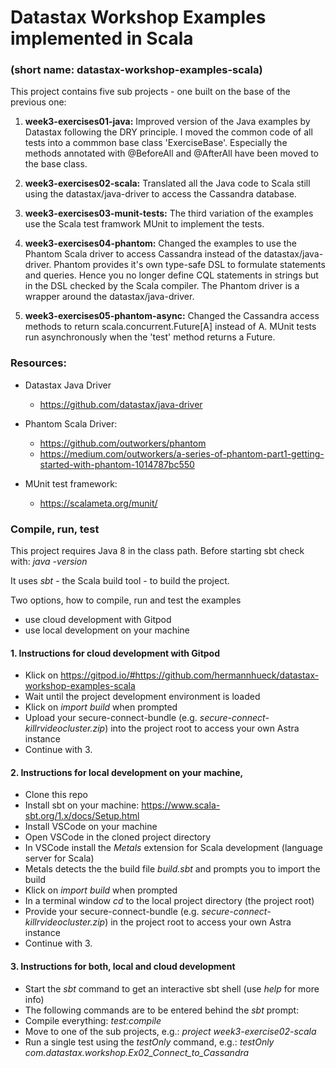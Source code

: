 # Datastax Workshop Examples implemented in Scala
### (short name: datastax-workshop-examples-scala)


This project contains five sub projects - one built on the base of the previous one:

1. **week3-exercises01-java:**
   Improved version of the Java examples by Datastax following the DRY principle.
   I moved the common code of all tests into a commmon base class 'ExerciseBase'.
   Especially the methods annotated with @BeforeAll and @AfterAll have been moved to the base class.

2. **week3-exercises02-scala:**
   Translated all the Java code to Scala still using the datastax/java-driver
   to access the Cassandra database.

3. **week3-exercises03-munit-tests:**
   The third variation of the examples use the Scala test framwork MUnit to implement the tests.

4. **week3-exercises04-phantom:**
   Changed the examples to use the Phantom Scala driver to access Cassandra instead of the datastax/java-driver.
   Phantom provides it's own type-safe DSL to formulate statements and queries.
   Hence you no longer define CQL statements in strings but in the DSL checked by the Scala compiler.
   The Phantom driver is a wrapper around the datastax/java-driver.

5. **week3-exercises05-phantom-async:**
   Changed the Cassandra access methods to return scala.concurrent.Future[A] instead of A.
   MUnit tests run asynchronously when the 'test' method returns a Future.

### Resources:

- Datastax Java Driver
  - https://github.com/datastax/java-driver

- Phantom Scala Driver:
  - https://github.com/outworkers/phantom
  - https://medium.com/outworkers/a-series-of-phantom-part1-getting-started-with-phantom-1014787bc550

- MUnit test framework:
  - https://scalameta.org/munit/

### Compile, run, test

This project requires Java 8 in the class path.
Before starting sbt check with: *java -version*

It uses *sbt* - the Scala build tool - to build the project.

Two options, how to compile, run and test the examples
- use cloud development with Gitpod
- use local development on your machine
  
#### 1. Instructions for cloud development with Gitpod
- Klick on https://gitpod.io/#https://github.com/hermannhueck/datastax-workshop-examples-scala
- Wait until the project development environment is loaded
- Klick on *import build* when prompted
- Upload your secure-connect-bundle (e.g. *secure-connect-killrvideocluster.zip*)
  into the project root to access your own Astra instance
- Continue with 3.

#### 2. Instructions for local development on your machine,
- Clone this repo
- Install sbt on your machine: https://www.scala-sbt.org/1.x/docs/Setup.html
- Install VSCode on your machine
- Open VSCode in the cloned project directory
- In VSCode install the *Metals* extension for Scala development (language server for Scala)
- Metals detects the the build file *build.sbt* and prompts you to import the build
- Klick on *import build* when prompted
- In a terminal window *cd* to the local project directory (the project root)
- Provide your secure-connect-bundle (e.g. *secure-connect-killrvideocluster.zip*)
  in the project root to access your own Astra instance
- Continue with 3.

#### 3. Instructions for both, local and cloud development
- Start the *sbt* command to get an interactive sbt shell (use *help* for more info)
- The following commands are to be entered behind the *sbt* prompt:
- Compile everything: *test:compile*
- Move to one of the sub projects, e.g.: *project week3-exercise02-scala*
- Run a single test using the *testOnly* command, e.g.: *testOnly com.datastax.workshop.Ex02_Connect_to_Cassandra*
